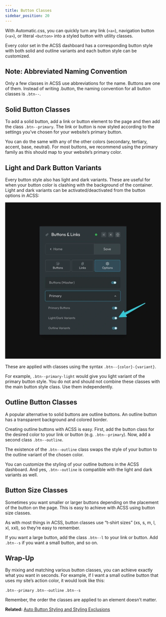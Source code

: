 ```yaml
---
title: Button Classes
sidebar_position: 20
---
```


With Automatic.css, you can quickly turn any link (`<a>`), navigation button (`<a>`), or literal `<button>` into a styled button with utility classes.

Every color set in the ACSS dashboard has a corresponding button style with both solid and outline variants and each button style can be customized.

## Note: Abbreviated Naming Convention

Only a few classes in ACSS use abbreviations for the name. Buttons are one of them. Instead of writing .button, the naming convention for all button classes is `.btn--`.

## Solid Button Classes

To add a solid button, add a link or button element to the page and then add the class `.btn--primary`. The link or button is now styled according to the settings you’ve chosen for your website’s primary button.

You can do the same with any of the other colors (secondary, tertiary, accent, base, neutral). For most buttons, we recommend using the primary family as this should map to your website’s primary color.

## Light and Dark Button Variants

Every button style also has light and dark variants. These are useful for when your button color is clashing with the background of the container. Light and dark variants can be activated/deactivated from the button options in ACSS:

![Light and Dark Button Variants Option](img/buttons-light-dark-1024x1024.webp)

These are applied with classes using the syntax `.btn--{color}-{variant}`.

For example, `.btn--primary-light` would give you light variant of the primary button style. You do not and should not combine these classes with the main button style class. Use them independently.

## Outline Button Classes

A popular alternative to solid buttons are outline buttons. An outline button has a transparent background and colored border.

Creating outline buttons with ACSS is easy. First, add the button class for the desired color to your link or button (e.g. `.btn--primary`). Now, add a second class `.btn--outline`.

The existence of the `.btn--outline` class swaps the style of your button to the outline variant of the chosen color.

You can customize the styling of your outline buttons in the ACSS dashboard. And yes, `.btn--outline` is compatible with the light and dark variants as well.

## Button Size Classes

Sometimes you want smaller or larger buttons depending on the placement of the button on the page. This is easy to achieve with ACSS using button size classes.

As with most things in ACSS, button classes use “t-shirt sizes” (xs, s, m, l, xl, xxl), so they’re easy to remember.

If you want a large button, add the class `.btn--l` to your link or button. Add `.btn--s` if you want a small button, and so on.

## Wrap-Up

By mixing and matching various button classes, you can achieve exactly what you want in seconds. For example, if I want a small outline button that uses my site’s action color, it would look like this:

`.btn--primary` `.btn--outline` `.btn--s`

Remember, the order the classes are applied to an element doesn’t matter.

**Related:** [Auto Button Styling and Styling Exclusions](../buttons-links/auto-button-styling-exclusions.md)
